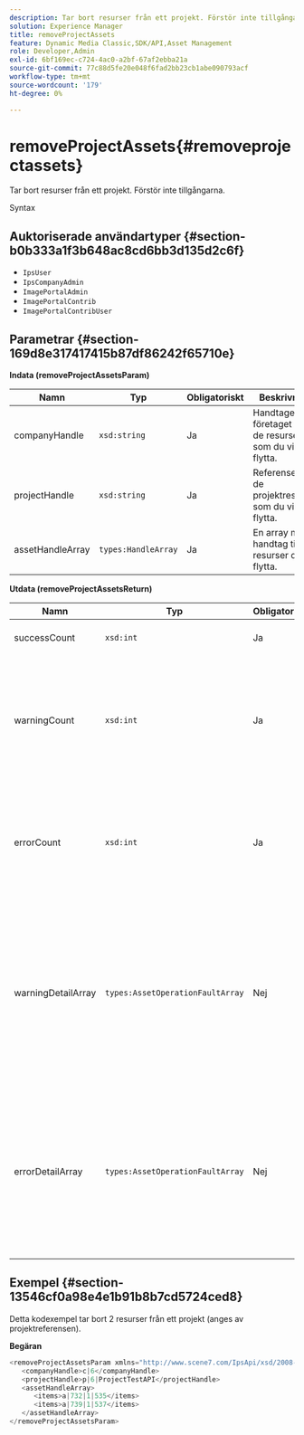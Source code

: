 ```yaml
---
description: Tar bort resurser från ett projekt. Förstör inte tillgångarna.
solution: Experience Manager
title: removeProjectAssets
feature: Dynamic Media Classic,SDK/API,Asset Management
role: Developer,Admin
exl-id: 6bf169ec-c724-4ac0-a2bf-67af2ebba21a
source-git-commit: 77c88d5fe20e048f6fad2bb23cb1abe090793acf
workflow-type: tm+mt
source-wordcount: '179'
ht-degree: 0%

---
```


# removeProjectAssets{#removeprojectassets}

Tar bort resurser från ett projekt. Förstör inte tillgångarna.

Syntax

## Auktoriserade användartyper {#section-b0b333a1f3b648ac8cd6bb3d135d2c6f}

* `IpsUser`
* `IpsCompanyAdmin`
* `ImagePortalAdmin`
* `ImagePortalContrib`
* `ImagePortalContribUser`

## Parametrar {#section-169d8e317417415b87df86242f65710e}

**Indata (removeProjectAssetsParam)**

| Namn | Typ | Obligatoriskt | Beskrivning |
|---|---|---|---|
| companyHandle | `xsd:string` | Ja | Handtaget till företaget med de resurser som du vill flytta. |
| projectHandle | `xsd:string` | Ja | Referensen till de projektresurser som du vill flytta. |
| assetHandleArray | `types:HandleArray` | Ja | En array med handtag till de resurser du vill flytta. |

**Utdata (removeProjectAssetsReturn)**

| Namn | Typ | Obligatoriskt | Beskrivning |
|---|---|---|---|
| successCount | `xsd:int` | Ja | Antal resurser har tagits bort. |
| warningCount | `xsd:int` | Ja | Antalet varningar som genereras när åtgärden försökte ta bort resurser från projektet. |
| errorCount | `xsd:int` | Ja | Antalet fel som genererades när åtgärden försökte ta bort resurser från projektet. |
| warningDetailArray | `types:AssetOperationFaultArray` | Nej | Arrayen med information som är associerad med resurserna som genererade varningar när åtgärden försökte ta bort dem från projektet. |
| errorDetailArray | `types:AssetOperationFaultArray` | Nej | Arrayen med information som är associerad med resurserna som genererade fel när åtgärden försökte ta bort dem från projektet. |

## Exempel {#section-13546cf0a98e4e1b91b8b7cd5724ced8}

Detta kodexempel tar bort 2 resurser från ett projekt (anges av projektreferensen).

**Begäran**

```java
<removeProjectAssetsParam xmlns="http://www.scene7.com/IpsApi/xsd/2008-01-15">
   <companyHandle>c|6</companyHandle>
   <projectHandle>p|6|ProjectTestAPI</projectHandle>
   <assetHandleArray>
      <items>a|732|1|535</items>
      <items>a|739|1|537</items>
   </assetHandleArray>
</removeProjectAssetsParam>
```
